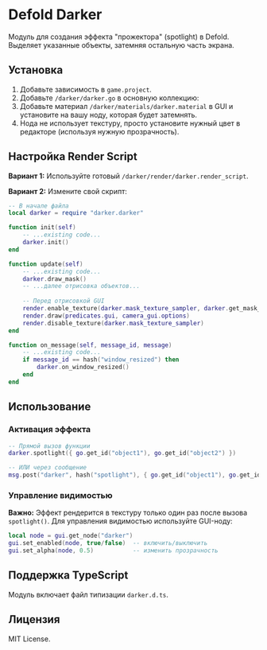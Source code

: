 # Defold Darker

Модуль для создания эффекта "прожектора" (spotlight) в Defold. Выделяет указанные объекты, затемняя остальную часть экрана.

## Установка
1. Добавьте зависимость в `game.project`.
2. Добавьте `/darker/darker.go` в основную коллекцию:
3. Добавьте материал `/darker/materials/darker.material` в GUI и установите на вашу ноду, которая будет затемнять.
4. Нода не использует текстуру, просто установите нужный цвет в редакторе (используя нужную прозрачность).

## Настройка Render Script
**Вариант 1:** Используйте готовый `/darker/render/darker.render_script`.

**Вариант 2:** Измените свой скрипт:
```lua
-- В начале файла
local darker = require "darker.darker"

function init(self)
    -- ...existing code...
    darker.init()
end

function update(self)
    -- ...existing code...
    darker.draw_mask()
    -- ...далее отрисовка объектов...
    
    -- Перед отрисовкой GUI
    render.enable_texture(darker.mask_texture_sampler, darker.get_mask_rt())
    render.draw(predicates.gui, camera_gui.options)
    render.disable_texture(darker.mask_texture_sampler)
end

function on_message(self, message_id, message)
    -- ...existing code...
    if message_id == hash("window_resized") then
        darker.on_window_resized()
    end
end
```

## Использование

### Активация эффекта
```lua
-- Прямой вызов функции
darker.spotlight({ go.get_id("object1"), go.get_id("object2") })

-- ИЛИ через сообщение
msg.post("darker", hash("spotlight"), { go.get_id("object1"), go.get_id("object2") })
```

### Управление видимостью
**Важно:** Эффект рендерится в текстуру только один раз после вызова `spotlight()`. Для управления видимостью используйте GUI-ноду:

```lua
local node = gui.get_node("darker")
gui.set_enabled(node, true/false)  -- включить/выключить
gui.set_alpha(node, 0.5)           -- изменить прозрачность
```

## Поддержка TypeScript
Модуль включает файл типизации `darker.d.ts`.

## Лицензия
MIT License.
